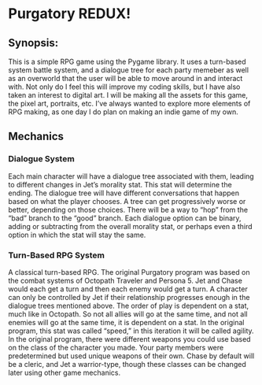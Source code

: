 # Purgatory REDUX!

## Synopsis:
This is a simple RPG game using the Pygame library. 
It uses a turn-based system battle system, and a dialogue tree for each party memeber as well as an overworld that the user will be able to move around in and interact with.
Not only do I feel this will improve my coding skills, but I have also taken an interest to digital art. I will be making all the assets for this game, the pixel art, portraits, etc.
I’ve always wanted to explore more elements of RPG making, as one day I do plan on making an indie game of my own.


## Mechanics
### Dialogue System
Each main character will have a dialogue tree associated with them, leading to different changes in Jet’s morality stat. 
This stat will determine the ending.
The dialogue tree will have different conversations that happen based on what the player chooses. A tree can get progressively worse or better, depending on those choices. There will be a way to “hop” from the “bad” branch to the “good” branch. 
Each dialogue option can be binary, adding or subtracting from the overall morality stat, or perhaps even a third option in which the stat will stay the same.

### Turn-Based RPG System
A classical turn-based RPG. 
The original Purgatory program was based on the combat systems of Octopath Traveler and Persona 5. 
Jet and Chase would each get a turn and then each enemy would get a turn. A character can only be controlled by Jet if their relationship progresses enough in the dialogue trees mentioned above.
The order of play is dependent on a stat, much like in Octopath. So not all allies will go at the same time, and not all enemies will go at the same time, it is dependent on a stat. In the original program, this stat was called “speed,” in this iteration it will be called agility.
In the original program, there were different weapons you could use based on the class of the character you made. Your party members were predetermined but used unique weapons of their own. 
Chase by default will be a cleric,  and Jet a warrior-type, though these classes can be changed later using other game mechanics.
